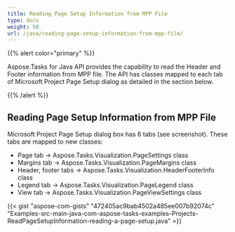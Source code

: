 ```yaml
---
title: Reading Page Setup Information from MPP File
type: docs
weight: 50
url: /java/reading-page-setup-information-from-mpp-file/
---
```


{{% alert color="primary" %}} 

Aspose.Tasks for Java API provides the capability to read the Header and Footer information from MPP file. The API has classes mapped to each tab of Microsoft Project Page Setup dialog as detailed in the section below.

{{% /alert %}}

## **Reading Page Setup Information from MPP File**
Microsoft Project Page Setup dialog box has 6 tabs (see screenshot). These tabs are mapped to new classes:
- Page tab -> Aspose.Tasks.Visualization.PageSettings class
- Margins tab -> Aspose.Tasks.Visualization.PageMargins class
- Header, footer tabs -> Aspose.Tasks.Visualization.HeaderFooterInfo class
- Legend tab -> Aspose.Tasks.Visualization.PageLegend class
- View tab -> Aspose.Tasks.Visualization.PageViewSettings class

{{< gist "aspose-com-gists" "472405ac9bab4502a485ee007b92074c" "Examples-src-main-java-com-aspose-tasks-examples-Projects-ReadPageSetupInformation-reading-a-page-setup.java" >}}
